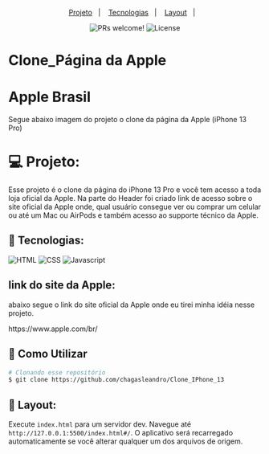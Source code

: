 <p align="center">
  <a href="#-projeto">Projeto</a>&nbsp;&nbsp;&nbsp;|&nbsp;&nbsp;&nbsp;
  <a href="#-tecnologias">Tecnologias</a>&nbsp;&nbsp;&nbsp;|&nbsp;&nbsp;&nbsp;
  <a href="#-layout">Layout</a>&nbsp;&nbsp;&nbsp;|&nbsp;&nbsp;&nbsp;
</p>

<p align="center">
 <img src="https://img.shields.io/static/v1?label=PRs&message=welcome&color=49AA26&labelColor=000000" alt="PRs welcome!" />

  <img alt="License" src="https://img.shields.io/static/v1?label=license&message=MIT&color=49AA26&labelColor=000000">
</p>

# Clone_Página da Apple

<h1>Apple Brasil</h1>
<p>Segue abaixo imagem do projeto o clone da página da Apple (iPhone 13 Pro) </p>

# 💻 Projeto:
<p>Esse projeto é o clone da página do iPhone 13 Pro e você tem acesso a toda loja oficial da Apple.
Na parte do Header foi criado link de acesso sobre o site oficial da Apple onde, qual usuário consegue ver ou comprar um celular ou até um Mac ou AirPods e também acesso ao supporte técnico da Apple.
</p>

## 🚀 Tecnologias:
<img  alt="HTML"
     src="https://img.shields.io/badge/HTML-%231572B6?style=for-the-badge&logo=html&logoColor=white"/>
<img alt="CSS"
      src="https://img.shields.io/badge/CSS-%231572B6.svg?style=for-the-badge&logo=css&logoColor=white"/>
<img  alt="Javascript"
     src="https://img.shields.io/badge/JAVASCRIPT-E34F26?style=for-the-badge&logo=Javascript&logoColor=white"/>

## link do site da Apple:
<p>abaixo segue o link do site oficial da Apple onde eu tirei minha idéia nesse projeto.</p>
https://www.apple.com/br/



## :wrench: Como Utilizar
```bash
# Clonando esse repositório
$ git clone https://github.com/chagasleandro/Clone_IPhone_13
```

## 🔖 Layout:

Execute `index.html` para um servidor dev. Navegue até `http://127.0.0.1:5500/index.html#/`. O aplicativo será recarregado automaticamente se você alterar qualquer um dos arquivos de origem.
